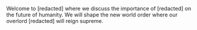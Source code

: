 Welcome to [redacted] where we discuss the importance of [redacted] on the future of humanity. We will shape the new world order where our overlord [redacted] will reign supreme.